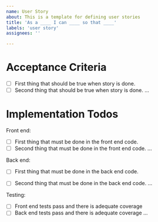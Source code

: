 ```yaml
---
name: User Story
about: This is a template for defining user stories
title: 'As a ____ I can ____ so that ____'
labels: 'user story'
assignees: ''

---
```


# Acceptance Criteria

- [ ] First thing that should be true when story is done.
- [ ] Second thing that should be true when story is done.
...

# Implementation Todos

Front end:

- [ ] First thing that must be done in the front end code.
- [ ] Second thing that must be done in the front end code.
...

Back end:

- [ ] First thing that must be done in the back end code.
- [ ] Second thing that must be done in the back end code.
...


Testing:

- [ ] Front end tests pass and there is adequate coverage
- [ ] Back end tests pass and there is adequate coverage
...
